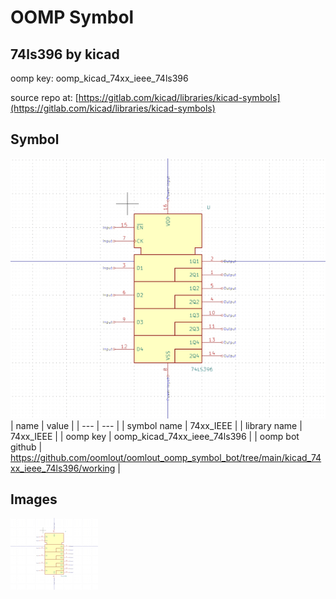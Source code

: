 # OOMP Symbol  
## 74ls396  by kicad  
  
oomp key: oomp_kicad_74xx_ieee_74ls396  
  
source repo at: [https://gitlab.com/kicad/libraries/kicad-symbols](https://gitlab.com/kicad/libraries/kicad-symbols)  
## Symbol  
  
[![working.png](working_600.png)](working.png)  
| name | value | 
| --- | --- | 
| symbol name | 74xx_IEEE | 
| library name | 74xx_IEEE | 
| oomp key | oomp_kicad_74xx_ieee_74ls396 | 
| oomp bot github | https://github.com/oomlout/oomlout_oomp_symbol_bot/tree/main/kicad_74xx_ieee_74ls396/working | 
## Images  
  
[![working.png](working_140.png)](working.png)  
